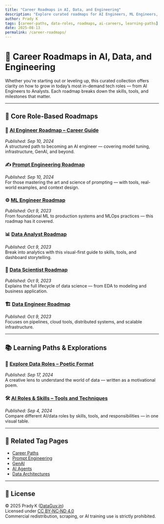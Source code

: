 ```yaml
---
title: "Career Roadmaps in AI, Data, and Engineering"
description: "Explore curated roadmaps for AI Engineers, ML Engineers, Data Scientists, Analysts, and more. Learn the tools, skills, and paths that define success in modern tech roles."
author: Prady K
tags: [career-paths, data-roles, roadmaps, ai-careers, learning-paths]
date: 2025-08-13
permalink: /career-roadmaps/
---
```


# 🧭 Career Roadmaps in AI, Data, and Engineering

Whether you're starting out or leveling up, this curated collection offers clarity on how to grow in today’s most in-demand tech roles — from AI Engineers to Analysts. Each roadmap breaks down the skills, tools, and milestones that matter.

---

## 🚀 Core Role-Based Roadmaps

### 🎯 [AI Engineer Roadmap – Career Guide](https://dataguy.in/data-lounge/roadmaps/ai-engineer-roadmap-career-guide/)
*Published: Sep 10, 2024*  
A structured path to becoming an AI engineer — covering model tuning, infrastructure, GenAI, and beyond.

### ✍️ [Prompt Engineering Roadmap](https://dataguy.in/data-lounge/roadmaps/prompt-engineering-ai-optimization/)
*Published: Sep 10, 2024*  
For those mastering the art and science of prompting — with tools, real-world examples, and context design.

### ⚙️ [ML Engineer Roadmap](https://dataguy.in/data-lounge/roadmaps/ml-engineer-roadmap/)
*Published: Oct 9, 2023*  
From foundational ML to production systems and MLOps practices — this roadmap has it covered.

### 📊 [Data Analyst Roadmap](https://dataguy.in/data-lounge/roadmaps/data-analyst-roadmap/)
*Published: Oct 9, 2023*  
Break into analytics with this visual-first guide to skills, tools, and dashboard storytelling.

### 🧠 [Data Scientist Roadmap](https://dataguy.in/data-lounge/roadmaps/data-scientist-roadmap/)
*Published: Oct 9, 2023*  
Explains the full lifecycle of data science — from EDA to modeling and business application.

### 🏗️ [Data Engineer Roadmap](https://dataguy.in/data-lounge/roadmaps/data-engineer-roadmap/)
*Published: Oct 9, 2023*  
Focuses on pipelines, cloud tools, distributed systems, and scalable infrastructure.

---

## 📚 Learning Paths & Explorations

### 🧩 [Explore Data Roles – Poetic Format](https://dataguy.in/data-lounge/explore-data-roles-poetry-analysts-scientists/)
*Published: Sep 17, 2024*  
A creative lens to understand the world of data — written as a motivational poem.

### 🛠️ [AI Roles & Skills – Tools and Techniques](https://dataguy.in/data-roles-skills-tools-techniques/)
*Published: Sep 4, 2024*  
Compare different AI/data roles by skills, tools, and responsibilities — in one visual table.

---

## 🔖 Related Tag Pages

- [Career Paths](https://dataguy.in/tag/career-paths/)
- [Prompt Engineering](https://dataguy.in/tag/prompt-engineering/)
- [GenAI](https://dataguy.in/tag/genai/)
- [AI Agents](https://dataguy.in/tag/ai-agents/)
- [Data Architectures](https://dataguy.in/tag/data-architectures/)

---

## 📄 License  
© 2025 Prady K ([DataGuy.in](https://dataguy.in))  
Licensed under [CC BY‑NC‑ND 4.0](https://creativecommons.org/licenses/by-nc-nd/4.0/)  
Commercial redistribution, scraping, or AI training use is strictly prohibited.

